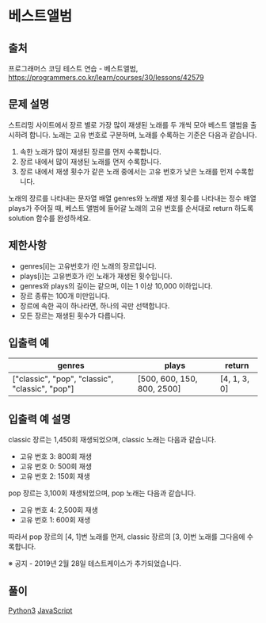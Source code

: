 # 베스트앨범

## 출처

프로그래머스 코딩 테스트 연습 - 베스트앨범, https://programmers.co.kr/learn/courses/30/lessons/42579

## 문제 설명

스트리밍 사이트에서 장르 별로 가장 많이 재생된 노래를 두 개씩 모아 베스트 앨범을 출시하려 합니다. 노래는 고유 번호로 구분하며, 노래를 수록하는 기준은 다음과 같습니다.

1.  속한 노래가 많이 재생된 장르를 먼저 수록합니다.
2.  장르 내에서 많이 재생된 노래를 먼저 수록합니다.
3.  장르 내에서 재생 횟수가 같은 노래 중에서는 고유 번호가 낮은 노래를 먼저 수록합니다.

노래의 장르를 나타내는 문자열 배열 genres와 노래별 재생 횟수를 나타내는 정수 배열 plays가 주어질 때, 베스트 앨범에 들어갈 노래의 고유 번호를 순서대로 return 하도록 solution 함수를 완성하세요.

## 제한사항

*   genres\[i\]는 고유번호가 i인 노래의 장르입니다.
*   plays\[i\]는 고유번호가 i인 노래가 재생된 횟수입니다.
*   genres와 plays의 길이는 같으며, 이는 1 이상 10,000 이하입니다.
*   장르 종류는 100개 미만입니다.
*   장르에 속한 곡이 하나라면, 하나의 곡만 선택합니다.
*   모든 장르는 재생된 횟수가 다릅니다.

## 입출력 예

| genres | plays | return |
| --- | --- | --- |
| \["classic", "pop", "classic", "classic", "pop"\] | \[500, 600, 150, 800, 2500\] | \[4, 1, 3, 0\] |

## 입출력 예 설명

classic 장르는 1,450회 재생되었으며, classic 노래는 다음과 같습니다.

*   고유 번호 3: 800회 재생
*   고유 번호 0: 500회 재생
*   고유 번호 2: 150회 재생

pop 장르는 3,100회 재생되었으며, pop 노래는 다음과 같습니다.

*   고유 번호 4: 2,500회 재생
*   고유 번호 1: 600회 재생

따라서 pop 장르의 \[4, 1\]번 노래를 먼저, classic 장르의 \[3, 0\]번 노래를 그다음에 수록합니다.

※ 공지 - 2019년 2월 28일 테스트케이스가 추가되었습니다.

## 풀이

[Python3](./BestAlbum.py)
[JavaScript](./BestAlbum.js)
